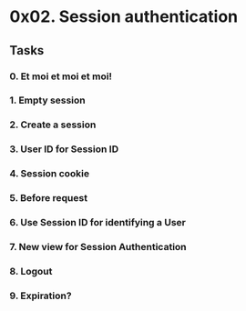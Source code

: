 # 0x02. Session authentication

## Tasks

### 0. Et moi et moi et moi!

### 1. Empty session

### 2. Create a session

### 3. User ID for Session ID

### 4. Session cookie

### 5. Before request

### 6. Use Session ID for identifying a User

### 7. New view for Session Authentication

### 8. Logout

### 9. Expiration?

### 
